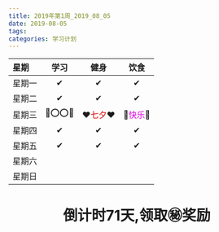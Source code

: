 ```yaml
---
title: 2019年第1周_2019_08_05
date: 2019-08-05 
tags:
categories: 学习计划
---
```


<!-- 星期|码砖总结|阅读|英语学习|健身|杂类学习|总结-->
<!--:-----------|:------------|:--------|:---------|:---------|:---------|:----------->
<!--星期一| | | |✔| | |-->
<!--星期二| | | | | | |-->
<!--星期三| | | | | | |-->
<!--星期四| | | | | | |-->
<!--星期五| | | | | | |-->
<!--星期六| | | | | | |-->
<!--星期日| | | | | | |-->
<!--总计| | | | | | |-->

星期|学习|健身|饮食
:----|:----------:|:----------:|:----------:
星期一|✔|✔|✔| 
星期二|✔|✔|✔| 
星期三|💖⭕️⭕️💖|❤️<font color="#dd0000">七夕</font>❤️|💐<font color="#dd00dd">快乐</font>💐| 
星期四|✔|✔|✔| 
星期五|✔|✔|✔| 
星期六| | | | 
星期日| | | | 
# <center>倒计时71天,领取㊙️奖励</center>


<!--![](../images/head.png)-->
<!--<img src="../images/head.png" width = 20% height = 20% />-->


